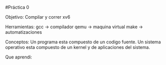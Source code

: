 #Práctica 0

Objetivo:
Compilar y correr xv6

Herramientas:
gcc -> compilador
qemu -> maquina virtual
make -> automatizaciones

Conceptos:
Un programa esta compuesto de un codigo fuente.
Un sistema operativo esta compuesto de un kernel y de aplicaciones del sistema.

Que aprendi:





